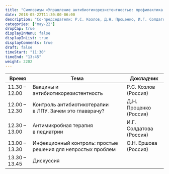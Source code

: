 ```yaml
---
title: "Симпозиум «Управление антибиотикорезистентностью: профилактика и организация»"
date: 2018-05-22T11:30:00-06:00
description: "Со-председатели: Р.С. Козлов, Д.Н. Проценко, И.Г. Солдатова"
categories: ["may-22"]
dropCap: true
displayInMenu: false
displayInList: true
displayComments: true
draft: false
timeStart: "11:30"
timeEnd: "13:45"
weight: 2202
---
```


| Время            | Тема           | Докладчик  |
| ------------- | ------------- | ----- |
| 11.30 – 12.00 | Вакцины и антибиотикорезистентность                          | Р.С. Козлов (Россия)    | 
| 12.00 – 12.30 | Контроль антибиотикотерапии в ЛПУ. Зачем это главврачу?      | Д.Н. Проценко (Россия)  | 
| 12.30 – 13.00 | Антимикробная терапия в педиатрии                            | И.Г. Солдатова (Россия) | 
| 13.00 – 13.30 | Инфекционный контроль: простые решения для непростых проблем | О.Н. Ершова (Россия)    | 
| 13.30 – 13.45 |	Дискуссия | |

<!-- {{< raw >}}


        <a class="card blog-card">
            <div class="card-time-container">
                <h1>11.30 – 12.00</h1>
            </div>
                  <article class="card-body">
                <h2 class="card-title"> 
                    Вакцины и антибиотикорезистентность
                </h2>
                <p class="card-text">
                    Р.С. Козлов (Россия)
                </p>
            </article>
            <div class="card-img-container">
                <p class="card-img-overlay">Следующий постер</p>
   <img src="http://www.iacmac.ru/images/photos/person/kozlov_rs.jpg" class="card-img-person" >
            </div>
            
      
        </a>
     

{{< /raw >}} -->

